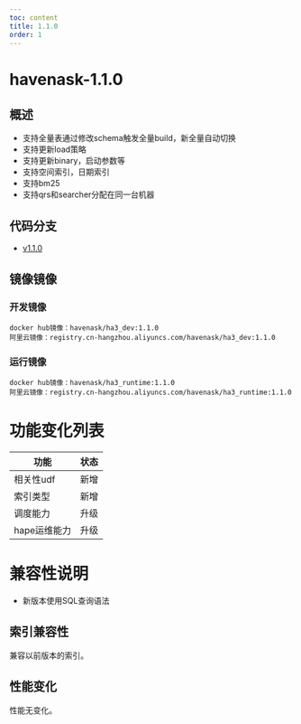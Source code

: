 ```yaml
---
toc: content
title: 1.1.0
order: 1
---
```


# havenask-1.1.0
## 概述
* 支持全量表通过修改schema触发全量build，新全量自动切换
* 支持更新load策略
* 支持更新binary，启动参数等
* 支持空间索引，日期索引
* 支持bm25
* 支持qrs和searcher分配在同一台机器
  
## 代码分支
* [v1.1.0](https://github.com/alibaba/havenask/tree/v1.1.0)
  
## 镜像镜像
### 开发镜像
```
docker hub镜像：havenask/ha3_dev:1.1.0
阿里云镜像：registry.cn-hangzhou.aliyuncs.com/havenask/ha3_dev:1.1.0
```

### 运行镜像
```
docker hub镜像：havenask/ha3_runtime:1.1.0
阿里云镜像：registry.cn-hangzhou.aliyuncs.com/havenask/ha3_runtime:1.1.0
```

# 功能变化列表
|  功能  | 状态 |
|  ----  | ----  |
| 相关性udf | 新增 |
| 索引类型 | 新增 |
| 调度能力 | 升级 |
| hape运维能力 | 升级 |

# 兼容性说明
* 新版本使用SQL查询语法
## 索引兼容性
兼容以前版本的索引。
## 性能变化
性能无变化。
